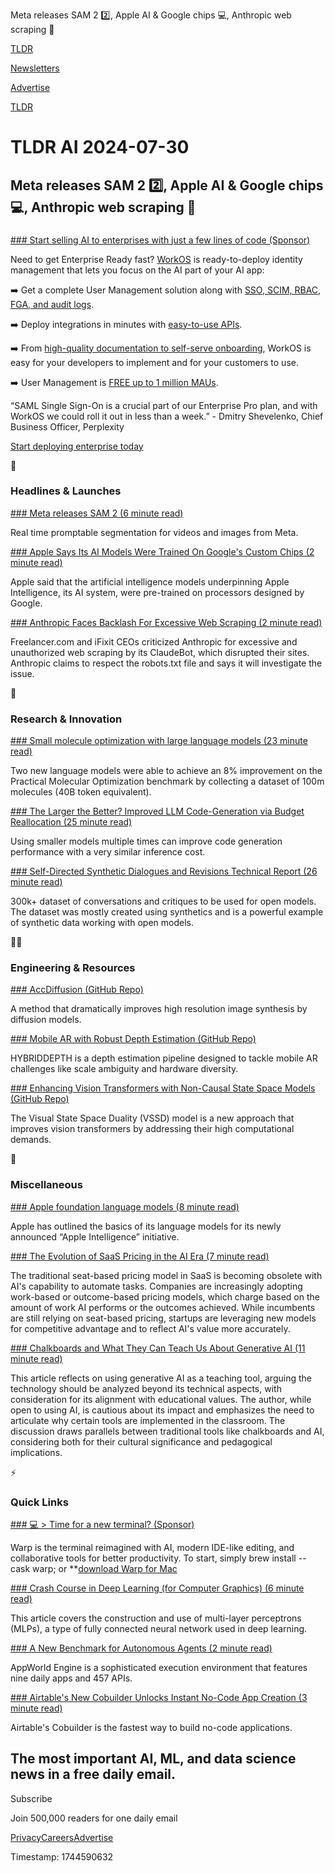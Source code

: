 Meta releases SAM 2 2️⃣, Apple AI & Google chips 💻, Anthropic web scraping 🛜

[TLDR](/)

[Newsletters](/newsletters)

[Advertise](https://advertise.tldr.tech/)

[TLDR](/)

# TLDR AI 2024-07-30

## Meta releases SAM 2 2️⃣, Apple AI & Google chips 💻, Anthropic web scraping 🛜

### 

[### Start selling AI to enterprises with just a few lines of code (Sponsor)](https://workos.com/ai?utm_medium=newsletter&amp;utm_source=tldr-ai&amp;utm_campaign=20240730)

Need to get Enterprise Ready fast? [WorkOS](https://workos.com/ai?utm_medium=newsletter&utm_source=tldr-ai&utm_campaign=20240730) is ready-to-deploy identity management that lets you focus on the AI part of your AI app:

➡️ Get a complete User Management solution along with [SSO, SCIM, RBAC, FGA, and audit logs](http://workos.com/ai?utm_medium=newsletter&utm_source=tldr-ai&utm_campaign=20240730).

➡️ Deploy integrations in minutes with [easy-to-use APIs](https://workos.com/ai?utm_medium=newsletter&utm_source=tldr-ai&utm_campaign=20240730).

➡️ From [high-quality documentation to self-serve onboarding](http://workos.com/ai?utm_medium=newsletter&utm_source=tldr-ai&utm_campaign=20240730), WorkOS is easy for your developers to implement and for your customers to use.

➡️ User Management is [FREE up to 1 million MAUs](http://workos.com/ai?utm_medium=newsletter&utm_source=tldr-ai&utm_campaign=20240730).

“SAML Single Sign-On is a crucial part of our Enterprise Pro plan, and with WorkOS we could roll it out in less than a week.” - Dmitry Shevelenko, Chief Business Officer, Perplexity

[Start deploying enterprise today](http://workos.com/ai?utm_medium=newsletter&utm_source=tldr-ai&utm_campaign=20240730)

🚀

### Headlines & Launches

[### Meta releases SAM 2 (6 minute read)](https://ai.meta.com/blog/segment-anything-2/?utm_source=tldrai)

Real time promptable segmentation for videos and images from Meta.

[### Apple Says Its AI Models Were Trained On Google's Custom Chips (2 minute read)](https://www.cnbc.com/2024/07/29/apple-says-its-ai-models-were-trained-on-googles-custom-chips-.html?utm_source=tldrai)

Apple said that the artificial intelligence models underpinning Apple Intelligence, its AI system, were pre-trained on processors designed by Google.

[### Anthropic Faces Backlash For Excessive Web Scraping (2 minute read)](https://www.techopedia.com/news/ai-startup-anthropic-faces-backlash-for-excessive-web-scraping?utm_source=tldrai)

Freelancer.com and iFixit CEOs criticized Anthropic for excessive and unauthorized web scraping by its ClaudeBot, which disrupted their sites. Anthropic claims to respect the robots.txt file and says it will investigate the issue.

🧠

### Research & Innovation

[### Small molecule optimization with large language models (23 minute read)](https://arxiv.org/abs/2407.18897?utm_source=tldrai)

Two new language models were able to achieve an 8% improvement on the Practical Molecular Optimization benchmark by collecting a dataset of 100m molecules (40B token equivalent).

[### The Larger the Better? Improved LLM Code-Generation via Budget Reallocation (25 minute read)](https://arxiv.org/abs/2404.00725?utm_source=tldrai)

Using smaller models multiple times can improve code generation performance with a very similar inference cost.

[### Self-Directed Synthetic Dialogues and Revisions Technical Report (26 minute read)](https://arxiv.org/abs/2407.18421?utm_source=tldrai)

300k+ dataset of conversations and critiques to be used for open models. The dataset was mostly created using synthetics and is a powerful example of synthetic data working with open models.

👨‍💻

### Engineering & Resources

[### AccDiffusion (GitHub Repo)](https://github.com/lzhxmu/AccDiffusion?utm_source=tldrai)

A method that dramatically improves high resolution image synthesis by diffusion models.

[### Mobile AR with Robust Depth Estimation (GitHub Repo)](https://github.com/cake-lab/hybriddepth?utm_source=tldrai)

HYBRIDDEPTH is a depth estimation pipeline designed to tackle mobile AR challenges like scale ambiguity and hardware diversity.

[### Enhancing Vision Transformers with Non-Causal State Space Models (GitHub Repo)](https://github.com/yuhengsss/vssd?utm_source=tldrai)

The Visual State Space Duality (VSSD) model is a new approach that improves vision transformers by addressing their high computational demands.

🎁

### Miscellaneous

[### Apple foundation language models (8 minute read)](https://machinelearning.apple.com/research/apple-intelligence-foundation-language-models?utm_source=tldrai)

Apple has outlined the basics of its language models for its newly announced “Apple Intelligence” initiative.

[### The Evolution of SaaS Pricing in the AI Era (7 minute read)](https://www.tanayj.com/p/the-evolution-of-saas-pricing-in?utm_source=tldrai)

The traditional seat-based pricing model in SaaS is becoming obsolete with AI's capability to automate tasks. Companies are increasingly adopting work-based or outcome-based pricing models, which charge based on the amount of work AI performs or the outcomes achieved. While incumbents are still relying on seat-based pricing, startups are leveraging new models for competitive advantage and to reflect AI's value more accurately.

[### Chalkboards and What They Can Teach Us About Generative AI (11 minute read)](https://joshbrake.substack.com/p/chalkboards-and-generative-ai?utm_source=tldrai)

This article reflects on using generative AI as a teaching tool, arguing the technology should be analyzed beyond its technical aspects, with consideration for its alignment with educational values. The author, while open to using AI, is cautious about its impact and emphasizes the need to articulate why certain tools are implemented in the classroom. The discussion draws parallels between traditional tools like chalkboards and AI, considering both for their cultural significance and pedagogical implications.

⚡️

### Quick Links

[### 💻 &gt; Time for a new terminal? (Sponsor)](https://www.warp.dev/terminal-reimagined?utm_source=tldr&amp;utm_medium=newsletter&amp;utm_campaign=tldr_quicklinks)

Warp is the terminal reimagined with AI, modern IDE-like editing, and collaborative tools for better productivity. To start, simply brew install --cask warp; or \*\*[download Warp for Mac](https://www.warp.dev/terminal-reimagined?utm_source=tldr&utm_medium=newsletter&utm_campaign=tldr_quicklinks)

[### Crash Course in Deep Learning (for Computer Graphics) (6 minute read)](https://gpuopen.com/learn/deep_learning_crash_course/?utm_source=tldrai)

This article covers the construction and use of multi-layer perceptrons (MLPs), a type of fully connected neural network used in deep learning.

[### A New Benchmark for Autonomous Agents (2 minute read)](https://appworld.dev/?utm_source=tldrai)

AppWorld Engine is a sophisticated execution environment that features nine daily apps and 457 APIs.

[### Airtable's New Cobuilder Unlocks Instant No-Code App Creation (3 minute read)](https://www.airtable.com/newsroom/product-and-technology/airtables-new-cobuilder-unlocks-instant-no-code-app-creation?utm_source=tldrai)

Airtable's Cobuilder is the fastest way to build no-code applications.

## The most important AI, ML, and data science news in a free daily email.

Subscribe

Join 500,000 readers for one daily email

[Privacy](/privacy)[Careers](https://jobs.ashbyhq.com/tldr.tech)[Advertise](/ai/advertise)

Timestamp: 1744590632